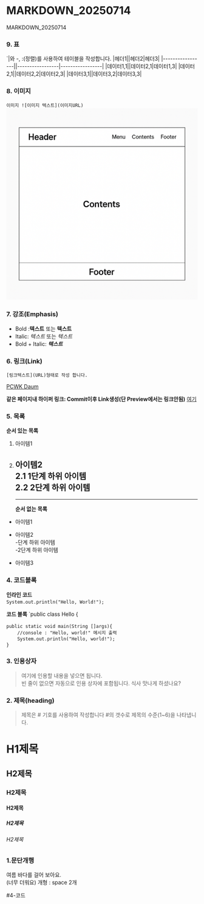 # MARKDOWN_20250714
MARKDOWN_20250714

### 9. 표
`|와 -, :(정렬)를 사용하여 테이블을 작성합니다.
|헤더1||헤더2|헤더3|
|-----------------||-----------------|-----------------|
|데이터1,1||데이터2,1|데이터1,3|
|데이터2,1||데이터2,2|데이터2,3|
|데이터3,1||데이터3,2|데이터3,3|


### 8. 이미지
`이미지 ![이미지 텍스트](이미지URL)`
![레이아웃](https://github.com/ebh99/MARKDOWN_20250714/blob/main/doc/layout.png)


### 7. 강조(Emphasis)
- Bold :**텍스트** 또는 __텍스트__
- Italic: *텍스트* 또는 _텍스트_
- Bold + Italic: ***텍스트***


### 6. 링크(Link)
`[링크텍스트](URL)형태로 작성 합니다.`  

[PCWK Daum](https://cafe.daum.net/pcwk)

**같은 페이지내 하이퍼 링크: Commit이후 Link생성(단 Preview에서는 링크안됨)**
[여기](#3-인용상자)

### 5. 목록
**순서 있는 목록**
1. 아이템1  
2. 아이템2  
    2.1 1단계 하위 아이템  
    2.2 2단계 하위 아이템
   ---
   ***
   **순서 없는 목록**
  - 아이템1  
  + 아이템2  
    -단계 하위 아이템  
    -2단계 하위 아이템
  * 아이템3  
   


### 4. 코드블록
**인라인 코드**  
`System.out.println("Hello, World!");`

**코드 블록**
`public class Hello {

	public static void main(String []args){
		//console : "Hello, world!" 메시지 출력
		System.out.println("Hello, world!");
	}


### 3. 인용상자
>여기에 인용할 내용을 넣으면 됩니다.  
>빈 줄이 없으면 자동으로 인용 상자에 포함됩니다.
식사 맛나게 하셨나요?

### 2. 제목(heading)
>제목은 # 기호를 사용하여 작성합니다 #의 갯수로 제목의 수준(1~6)을 나타냅니다.
# H1제목
## H2제목
### H2제목
#### H2제목
##### H2제목
###### H2제목


### 1.문단개행
여름 바다를 걸어 보아요.  
(너무 더워요)
개형 : space 2개

#4-코드

